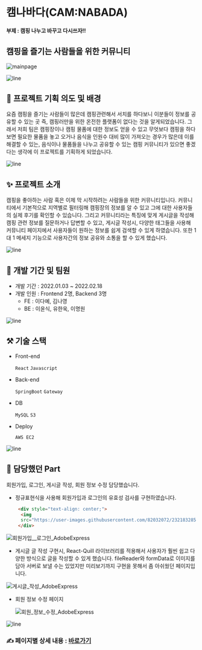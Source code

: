 # 캠나바다(CAM:NABADA)

#### 부제 : 캠핑 나누고 바꾸고 다시쓰자!!
### 
## 캠핑을 즐기는 사람들을 위한 커뮤니티

![mainpage](https://user-images.githubusercontent.com/82032072/232197482-0f6bdcdf-114f-4ef9-846d-e8c1f7e44030.png)

![line](https://user-images.githubusercontent.com/82032072/232197445-de6d87f9-9969-4790-8eb4-ade5d724e54d.png)

## 📖 프로젝트 기획 의도 및 배경

요즘 캠핑을 즐기는 사람들이 많은데 캠핑관련해서 서치를 하다보니 이분들이 정보를 공유할 수 있는 곳 즉, 캠핑러만을 위한 온전한 플랫폼이 없다는 것을 알게되었습니다. 그래서 저희 팀은 캠핑장이나 캠핑 물품에 대한 정보도 얻을 수 있고 무엇보다 캠핑을 하다보면 필요한 물품을 놓고 오거나 음식을 인원수 대비 많이 가져오는 경우가 많은데 이를 해결할 수 있는, 음식이나 물품들을 나누고 공유할 수 있는 캠핑 커뮤니티가 있으면 좋겠다는 생각에 이 프로젝트를 기획하게 되었습니다. 



![line](https://user-images.githubusercontent.com/82032072/232197445-de6d87f9-9969-4790-8eb4-ade5d724e54d.png)

## ✨ 프로젝트 소개

캠핑을 좋아하는 사람 혹은 이제 막 시작하려는 사람들을 위한 커뮤니티입니다. 커뮤니티에서 기본적으로 지역별로 필터링해 캠핑장의 정보를 알 수 있고 그에 대한 사용자들의 실제 후기를 확인할 수 있습니다. 그리고 커뮤니티라는 특징에 맞게 게시글을 작성해 캠핑 관련 정보를 질문하거나 답변할 수 있고, 게시글 작성시, 다양한 태그들을 사용해 커뮤니티 페이지에서 사용자들이 원하는 정보를 쉽게 검색할 수 있게 하였습니다. 또한 1대 1 메세지 기능으로 사용자간의 정보 공유와 소통을 할 수 있게 했습니다.

 

![line](https://user-images.githubusercontent.com/82032072/232197445-de6d87f9-9969-4790-8eb4-ade5d724e54d.png)

## 🌿 개발 기간 및 팀원

- 개발 기간 : 2022.01.03 ~ 2022.02.18
- 개발 인원 : Frontend 2명, Backend 3명
  - FE : 이다예, 김나영
  - BE : 이윤식, 유한욱, 이명원 



![line](https://user-images.githubusercontent.com/82032072/232197445-de6d87f9-9969-4790-8eb4-ade5d724e54d.png)

## ⚒️ 기술 스택

- Front-end

  `React` `Javascript`

- Back-end

  `SpringBoot` `Gateway` 

- DB

  `MySQL` `S3`

- Deploy

  `AWS EC2` 



![line](https://user-images.githubusercontent.com/82032072/232197445-de6d87f9-9969-4790-8eb4-ade5d724e54d.png)

## 🔖 담당했던 Part

회원가입, 로그인, 게시글 작성, 회원 정보 수정 담당했습니다.

- 정규표현식을 사용해 회원가입과 로그인의 유효성 검사를 구현하였습니다.

  ```html
   <div style="text-align: center;">
    <img
    src="https://user-images.githubusercontent.com/82032072/232183285-de3fd109-75f9-4757-b13d-aed338ad87ae.gif">
   </div>
  ```

  

![회원가입__로그인_AdobeExpress](https://user-images.githubusercontent.com/82032072/232183285-de3fd109-75f9-4757-b13d-aed338ad87ae.gif)

- 게시글 글 작성 구현시, React-Quill 라이브러리를 적용해서 사용자가 훨씬 쉽고 다양한 방식으로 글을 작성할 수 있게 했습니다. fileReader와 formData로 이미지를 담아 서버로 보낼 수는 있었지만 미리보기까지 구현을 못해서 좀 아쉬웠던 페이지입니다.

![게시글_작성_AdobeExpress](https://user-images.githubusercontent.com/82032072/232194335-79e83246-366e-43de-af4e-840735488145.gif)

- 회원 정보 수정 페이지

  ![회원_정보_수정_AdobeExpress](https://user-images.githubusercontent.com/82032072/232194864-e9f58f2e-285c-4d20-80d8-d3124ddc91e0.gif)

![line](https://user-images.githubusercontent.com/82032072/232197445-de6d87f9-9969-4790-8eb4-ade5d724e54d.png)

### ✍️ 페이지별 상세 내용 : [바로가기](https://www.notion.so/dayelee/b1449d4872dd4773a23d684e6c29c7a7?pvs=4)







